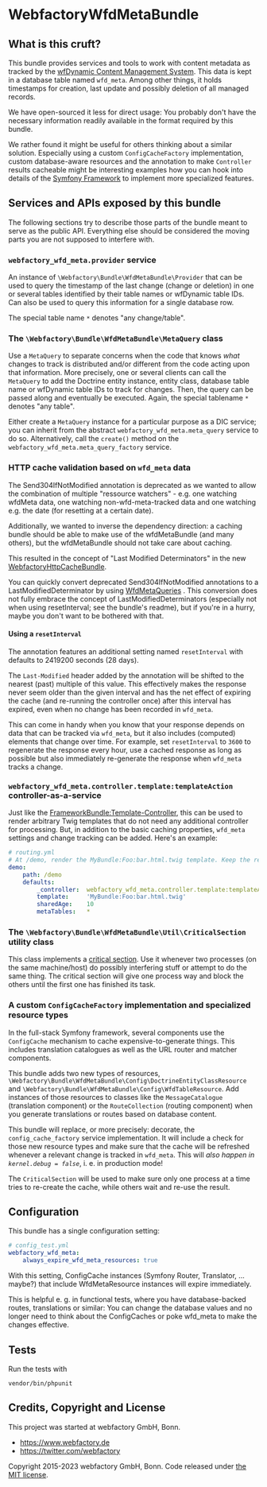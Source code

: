 # WebfactoryWfdMetaBundle

## What is this cruft? 

This bundle provides services and tools to work with content metadata as tracked by the [wfDynamic Content Management System](http://www.wfdynamic.de). This data is kept in a database table named `wfd_meta`. Among other things, it holds timestamps for creation, last update and possibly deletion of all managed records.

We have open-sourced it less for direct usage: You probably don't have the necessary information readily available in the format required by this bundle. 

We rather found it might be useful for others thinking about a similar solution. Especially using a custom `ConfigCacheFactory` implementation, custom database-aware resources and the annotation to make `Controller` results cacheable might be interesting examples how you can hook into details of the [Symfony Framework](http://www.symfony.com) to implement more specialized features.

## Services and APIs exposed by this bundle

The following sections try to describe those parts of the bundle meant to serve as the public API. Everything else should be considered the moving parts you are not supposed to interfere with.

### `webfactory_wfd_meta.provider` service

An instance of `\Webfactory\Bundle\WfdMetaBundle\Provider` that can be used to query the timestamp of the last change (change or deletion) in one or several tables identified by their table names or wfDynamic table IDs. Can also be used to query this information for a single database row.

The special table name `*` denotes "any change/table".

### The `\Webfactory\Bundle\WfdMetaBundle\MetaQuery` class
 
Use a `MetaQuery` to separate concerns when the code that knows *what* changes to track is distributed and/or different from the code acting upon that information. More precisely, one or several clients can call the `MetaQuery` to add the Doctrine entity instance, entity class, database table name or wfDynamic table IDs to track for changes. Then, the query can be passed along and eventually be executed. Again, the special tablename `*` denotes "any table".

Either create a `MetaQuery` instance for a particular purpose as a DIC service; you can inherit from the abstract `webfactory_wfd_meta.meta_query` service to do so. Alternatively, call the `create()` method on the `webfactory_wfd_meta.meta_query_factory` service.

### HTTP cache validation based on `wfd_meta` data

The Send304IfNotModified annotation is deprecated as we wanted to allow the combination of multiple "ressource watchers" - e.g. one watching wfdMeta data, one watching non-wfd-meta-tracked data and one watching e.g. the date (for resetting at a certain date).

Additionally, we wanted to inverse the dependency direction: a caching bundle should be able to make use of the wfdMetaBundle (and many others), but the wfdMetaBundle should not take care about caching.

This resulted in the concept of "Last Modified Determinators" in the new [WebfactoryHttpCacheBundle](https://github.com/webfactory/WebfactoryHttpCacheBundle).

You can quickly convert deprecated Send304IfNotModified annotations to a LastModifiedDeterminator by using [WfdMetaQueries](src/Caching/WfdMetaQueries.php) . This conversion does not fully embrace the concept of LastModifiedDeterminators (especially not when using resetInterval; see the bundle's readme), but if you're in a hurry, maybe you don't want to be bothered with that.

#### Using a `resetInterval`

The annotation features an additional setting named `resetInterval` with defaults to 2419200 seconds (28 days).

The `Last-Modified` header added by the annotation will be shifted to the nearest (past) multiple  of this value. This effectively makes the response never seem older than the given interval and has the net effect of expiring the cache (and re-running the controller once) after this interval has expired, even when no change has been recorded in `wfd_meta`.
 
This can come in handy when you know that your response depends on data that can be tracked via `wfd_meta`, but it also includes (computed) elements that change over time. For example, set `resetInterval` to `3600` to regenerate the response every hour, use a cached response as long as possible but also immediately re-generate the response when `wfd_meta` tracks a change.
 
### `webfactory_wfd_meta.controller.template:templateAction` controller-as-a-service

Just like the [FrameworkBundle:Template-Controller](http://symfony.com/doc/current/cookbook/templating/render_without_controller.html), this can be used to render arbitrary Twig templates that do not need any additional controller for processing. But, in addition to the basic caching properties, `wfd_meta` settings and change tracking can be added. Here's an example:
 
```yaml
# routing.yml
# At /demo, render the MyBundle:Foo:bar.html.twig template. Keep the response in public caches, revalidating it every 10s. Whenever wfd_meta tracks any change, generate a fresh response.
demo:
    path: /demo
    defaults:
        _controller:  webfactory_wfd_meta.controller.template:templateAction
        template:     'MyBundle:Foo:bar.html.twig'
        sharedAge:    10
        metaTables:   *
``` 

### The `\Webfactory\Bundle\WfdMetaBundle\Util\CriticalSection` utility class

This class implements a [critical section](https://en.wikipedia.org/wiki/Critical_section). Use it whenever two processes (on the same machine/host) do possibly interfering stuff or attempt to do the same thing. The critical section will give one process way and block the others until the first one has finished its task.
  
### A custom `ConfigCacheFactory` implementation and specialized resource types

In the full-stack Symfony framework, several components use the `ConfigCache` mechanism to cache expensive-to-generate things. This includes translation catalogues as well as the URL router and matcher components.
 
This bundle adds two new types of resources, `\Webfactory\Bundle\WfdMetaBundle\Config\DoctrineEntityClassResource` and `\Webfactory\Bundle\WfdMetaBundle\Config\WfdTableResource`. Add instances of those resources to classes like the `MessageCatalogue` (translation component) or the `RouteCollection` (routing component) when you generate translations or routes based on database content.
 
This bundle will replace, or more precisely: decorate, the `config_cache_factory` service implementation. It will include a check for those new resource types and make sure that the cache will be refreshed whenever a relevant change is tracked in `wfd_meta`. This will *also happen in `kernel.debug = false`*, i. e. in production mode!
 
 The `CriticalSection` will be used to make sure only one process at a time tries to re-create the cache, while others wait and re-use the result.

## Configuration

This bundle has a single configuration setting:

```yml
# config_test.yml
webfactory_wfd_meta:
    always_expire_wfd_meta_resources: true
```

With this setting, ConfigCache instances (Symfony Router, Translator, ... maybe?) that include WfdMetaResource instances will expire immediately.

This is helpful e. g. in functional tests, where you have database-backed routes, translations or similar: You can change the database values and no longer need to think about the ConfigCaches or poke wfd_meta to make the changes effective.

## Tests

Run the tests with

    vendor/bin/phpunit

## Credits, Copyright and License

This project was started at webfactory GmbH, Bonn.

- <https://www.webfactory.de>
- <https://twitter.com/webfactory>

Copyright 2015-2023 webfactory GmbH, Bonn. Code released under [the MIT license](LICENSE).
